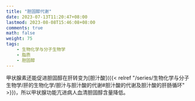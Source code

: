 ```yaml
---
title: "胆固醇代谢"
date: 2023-07-13T11:20:47+08:00
lastmod: 2023-08-08T15:46:08+08:00
comments: true
math: false
weight: 75
tags:
    - 生物化学与分子生物学
    - 脂质
    - 胆固醇
---
```


甲状腺素还能促进胆固醇在肝转变为[胆汁酸]({{< relref "/series/生物化学与分子生物学/肝的生物化学/胆汁与胆汁酸的代谢#胆汁酸的代谢及胆汁酸的肝肠循环" >}})，所以甲状腺功能亢进病人血清胆固醇含量降低。
